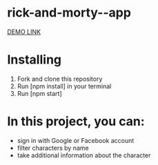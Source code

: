 # rick-and-morty--app

[DEMO LINK](https://hanna-kuzii.github.io/rick-and-morty--app/)

# Installing

  1. Fork and clone this repository
  2. Run [npm install] in your terminal
  3. Run [npm start]

# In this project, you can:
- sign in with Google or Facebook account
- filter characters by name
- take additional information about the character
